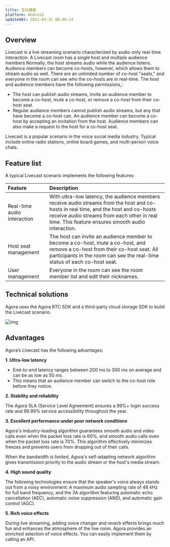 ```yaml
---
title: 互动播客
platform: Android
updatedAt: 2021-03-31 08:46:14
---
```

## Overview
Livecast is a live streaming scenario characterized by audio-only real-time interaction. A Livecast room has a single host and multiple audience members Normally, the host streams audio while the audience listens. Audience members can become co-hosts, however, which allows them to stream audio as well. There are an unlimited number of co-host "seats," and everyone in the room can see who the co-hosts are in real-time. The host and audience members have the following permissions,:

- The host can publish audio streams, invite an audience member to become a co-host, mute a co-host, or remove a co-host from their co-host seat.
- Regular audience members cannot publish audio streams, but any that have become a co-host can. An audience member can become a co-host by accepting an invitation from the host.  Audience members can also make a request to the host for a co-host seat.

Livecast is a popular scenario in the voice social media industry. Typical include online radio stations, online board games, and multi-person voice chats.

## Feature list

A typical Livecast scenario implements the following features:

| Feature | Description |
| :----------- | :----------------------------------------------------------- |
| Real-time audio interaction | With ultra-low latency, the audience members receive audio streams from the host and co-hosts in real time, and the host and co-hosts receive audio streams from each other in real time. This feature ensures smooth audio interaction. |
| Host seat management | The host can invite an audience member to become a co-host, mute a co-host, and remove a co-host from their co-host seat. All participants in the room can see the real-time status of each co-host seat. |
| User management | Everyone in the room can see the room member list and edit their nicknames. |



## Technical solutions

Agora uses the Agora RTC SDK and a third-party cloud storage SDK to build the Livecast scenario.

![img](https://confluence.agoralab.co/download/attachments/721393249/image2021-3-29_15-31-1.png?version=1&modificationDate=1617003061681&api=v2)

## Advantages

Agora’s Livecast has the following advantages:

**1. Ultra-low latency**

- End-to-end latency ranges between 200 ms to 300 ms on average and can be as low as 50 ms.
- This means that an audience member can switch to the co-host role before they notice.

**2. Stability and reliability**

The Agora SLA (Service Level Agreement) ensures a 99%+ login success rate and 99.99% service accessibility throughout the year.

**3. Excellent performance under poor network conditions**

Agora's industry-leading algorithm guarantees smooth audio and video calls even when the packet loss rate is 60%, and smooth audio calls even when the packet loss rate is 70%. This algorithm effectively minimizes freezes and prevents users from dropping out of their calls.

When the bandwidth is limited, Agora's self-adapting network algorithm gives transmission priority to the audio stream or the host's media stream.

**4. High sound quality**

The following technologies ensure that the speaker's voice always stands out from a noisy environment: A maximum audio sampling rate of 48 kHz for full band frequency, and the 3A algorithm featuring automatic echo cancellation (AEC), automatic noise suppression (ANS), and automatic gain control (AGC).

**5. Rich voice effects**

During live streaming, adding voice changer and reverb effects brings much fun and enhances the atmosphere of the live room. Agora provides an enriched selection of voice effects. You can easily implement them by calling an API.